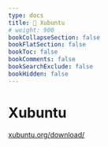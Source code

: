 ```yaml
---
type: docs
title: 🔷 Xubuntu
# weight: 900
bookCollapseSection: false
bookFlatSection: false
bookToc: false
bookComments: false
bookSearchExclude: false
bookHidden: false
---
```


# Xubuntu

[xubuntu.org/download/](https://xubuntu.org/download/?nt)
